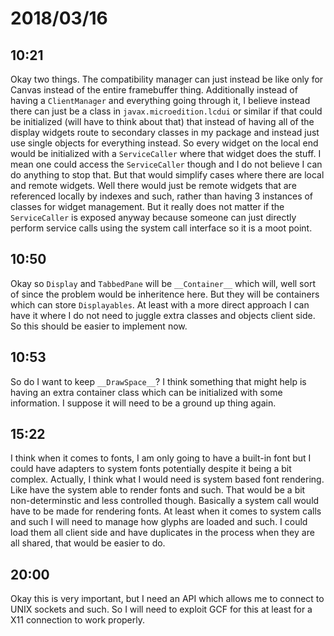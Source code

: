 # 2018/03/16

## 10:21

Okay two things. The compatibility manager can just instead be like only for
Canvas instead of the entire framebuffer thing. Additionally instead of having
a `ClientManager` and everything going through it, I believe instead there
can just be a class in `javax.microedition.lcdui` or similar if that could be
initialized (will have to think about that) that instead of having all of the
display widgets route to secondary classes in my package and instead just
use single objects for everything instead. So every widget on the local end
would be initialized with a `ServiceCaller` where that widget does the stuff.
I mean one could access the `ServiceCaller` though and I do not believe I can
do anything to stop that. But that would simplify cases where there are local
and remote widgets. Well there would just be remote widgets that are
referenced locally by indexes and such, rather than having 3 instances of
classes for widget management. But it really does not matter if the
`ServiceCaller` is exposed anyway because someone can just directly perform
service calls using the system call interface so it is a moot point.

## 10:50

Okay so `Display` and `TabbedPane` will be `__Container__` which will, well
sort of since the problem would be inheritence here. But they will be
containers which can store `Displayables`. At least with a more direct
approach I can have it where I do not need to juggle extra classes and objects
client side. So this should be easier to implement now.

## 10:53

So do I want to keep `__DrawSpace__`? I think something that might help is
having an extra container class which can be initialized with some
information. I suppose it will need to be a ground up thing again.

## 15:22

I think when it comes to fonts, I am only going to have a built-in font
but I could have adapters to system fonts potentially despite it being a
bit complex. Actually, I think what I would need is system based font
rendering. Like have the system able to render fonts and such. That would be
a bit non-determinstic and less controlled though. Basically a system call
would have to be made for rendering fonts. At least when it comes to system
calls and such I will need to manage how glyphs are loaded and such. I could
load them all client side and have duplicates in the process when they are
all shared, that would be easier to do.

## 20:00

Okay this is very important, but I need an API which allows me to connect to
UNIX sockets and such. So I will need to exploit GCF for this at least for a
X11 connection to work properly.
